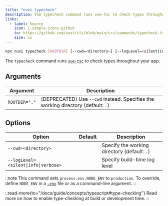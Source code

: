 ```yaml
---
title: "nuxi typecheck"
description: The typecheck command runs vue-tsc to check types throughout your app.
links:
  - label: Source
    icon: i-simple-icons-github
    to: https://github.com/nuxt/cli/blob/main/src/commands/typecheck.ts
    size: xs
---
```


<!--typecheck-cmd-->
```bash [Terminal]
npx nuxi typecheck [ROOTDIR] [--cwd=<directory>] [--logLevel=<silent|info|verbose>]
```
<!--/typecheck-cmd-->

The `typecheck` command runs [`vue-tsc`](https://github.com/vuejs/language-tools/tree/master/packages/tsc) to check types throughout your app.

## Arguments

<!--typecheck-args-->
Argument | Description
--- | ---
`ROOTDIR="."` | (DEPRECATED) Use `--cwd` instead. Specifies the working directory (default: `.`)
<!--/typecheck-args-->

## Options

<!--typecheck-opts-->
Option | Default | Description
--- | --- | ---
`--cwd=<directory>` |  | Specify the working directory (default: `.`)
`--logLevel=<silent\|info\|verbose>` |  | Specify build-time log level
<!--/typecheck-opts-->

::note
This command sets `process.env.NODE_ENV` to `production`. To override, define `NODE_ENV` in a [`.env`](/docs/guide/directory-structure/env) file or as a command-line argument.
::

::read-more{to="/docs/guide/concepts/typescript#type-checking"}
Read more on how to enable type-checking at build or development time.
::
